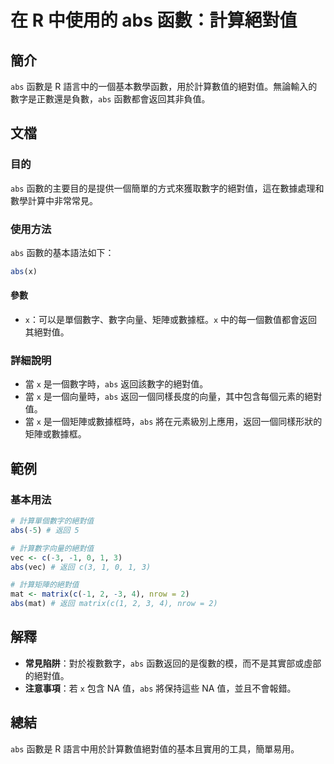 <!--
Meta Description: # 在 R 中使用的 abs 函數：計算絕對值 ## 簡介 `abs` 函數是 R 語言中的一個基本數學函數，用於計算數值的絕對值。無論輸入的數字是正數還是負數，`abs` 函數都會返回其非負值。 ## 文檔 ### 目的 `abs` 函數的主要目的是提供一個簡單的方式來獲取數字的絕對值，這在數據處...
Meta Keywords: abs, 函數是, vec, mat, matrix
-->

# 在 R 中使用的 abs 函數：計算絕對值

## 簡介
`abs` 函數是 R 語言中的一個基本數學函數，用於計算數值的絕對值。無論輸入的數字是正數還是負數，`abs` 函數都會返回其非負值。

## 文檔
### 目的
`abs` 函數的主要目的是提供一個簡單的方式來獲取數字的絕對值，這在數據處理和數學計算中非常常見。

### 使用方法
`abs` 函數的基本語法如下：

```R
abs(x)
```

#### 參數
- `x`：可以是單個數字、數字向量、矩陣或數據框。`x` 中的每一個數值都會返回其絕對值。

### 詳細說明
- 當 `x` 是一個數字時，`abs` 返回該數字的絕對值。
- 當 `x` 是一個向量時，`abs` 返回一個同樣長度的向量，其中包含每個元素的絕對值。
- 當 `x` 是一個矩陣或數據框時，`abs` 將在元素級別上應用，返回一個同樣形狀的矩陣或數據框。

## 範例
### 基本用法
```R
# 計算單個數字的絕對值
abs(-5) # 返回 5

# 計算數字向量的絕對值
vec <- c(-3, -1, 0, 1, 3)
abs(vec) # 返回 c(3, 1, 0, 1, 3)

# 計算矩陣的絕對值
mat <- matrix(c(-1, 2, -3, 4), nrow = 2)
abs(mat) # 返回 matrix(c(1, 2, 3, 4), nrow = 2)
```

## 解釋
- **常見陷阱**：對於複數數字，`abs` 函數返回的是復數的模，而不是其實部或虛部的絕對值。
- **注意事項**：若 `x` 包含 NA 值，`abs` 將保持這些 NA 值，並且不會報錯。

## 總結
`abs` 函數是 R 語言中用於計算數值絕對值的基本且實用的工具，簡單易用。